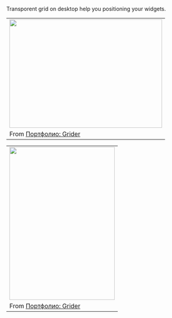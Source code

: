 Transporent grid on desktop help you positioning your widgets.

<table><tr><td><a href='https://picasaweb.google.com/lh/photo/8Ep9gJiwwinnVr5x9ZvcedMTjNZETYmyPJy0liipFm0?feat=embedwebsite'><img src='https://lh5.googleusercontent.com/-kq5eQGyJ4DQ/UT4lhVoxBeI/AAAAAAAAVao/j26k-6I5TPw/s400/screen1.png' height='284' width='400' /></a></td></tr><tr><td>From <a href='https://picasaweb.google.com/108087019739758069213/Grider?authuser=0&feat=embedwebsite'>Портфолио: Grider</a></td></tr></table>

<table><tr><td><a href='https://picasaweb.google.com/lh/photo/rf9sbL97JNdQebVFFZLKVdMTjNZETYmyPJy0liipFm0?feat=embedwebsite'><img src='https://lh4.googleusercontent.com/-mWI9OunL_l0/UT4lhf40apI/AAAAAAAAVak/RTcdEw8cOWo/s400/screen2.png' height='400' width='276' /></a></td></tr><tr><td>From <a href='https://picasaweb.google.com/108087019739758069213/Grider?authuser=0&feat=embedwebsite'>Портфолио: Grider</a></td></tr></table>